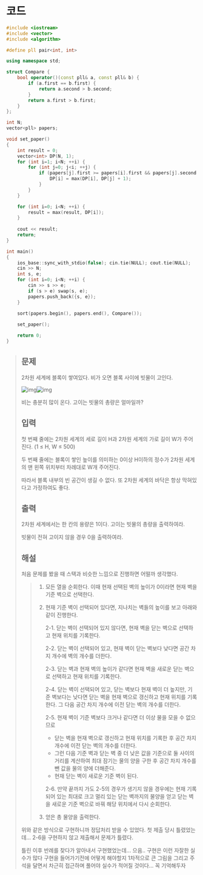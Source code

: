 # 코드

```c++
#include <iostream>
#include <vector>
#include <algorithm>

#define pll pair<int, int>

using namespace std;

struct Compare {
    bool operator()(const pll& a, const pll& b) {
        if (a.first == b.first) {
            return a.second > b.second;
        }
        return a.first > b.first;
    }
};

int N;
vector<pll> papers;

void set_paper()
{
    int result = 0;
    vector<int> DP(N, 1);
    for (int i=1; i<N; ++i) {
        for (int j=0; j<i; ++j) {
            if (papers[j].first >= papers[i].first && papers[j].second >= papers[i].second) {
                DP[i] = max(DP[i], DP[j] + 1);
            }
        }
    }

    for (int i=0; i<N; ++i) {
        result = max(result, DP[i]);
    }
    
    cout << result;
    return;
}

int main()
{
    ios_base::sync_with_stdio(false); cin.tie(NULL); cout.tie(NULL);
    cin >> N;
    int s, e;
    for (int i=0; i<N; ++i) {
        cin >> s >> e;
        if (s > e) swap(s, e);
        papers.push_back({s, e});
    }
    
    sort(papers.begin(), papers.end(), Compare());

    set_paper();

    return 0;
}
```

> ## 문제
>
> 2차원 세계에 블록이 쌓여있다. 비가 오면 블록 사이에 빗물이 고인다.
>
> ![img](https://onlinejudgeimages.s3-ap-northeast-1.amazonaws.com/problem/14719/1.png)![img](https://onlinejudgeimages.s3-ap-northeast-1.amazonaws.com/problem/14719/2.png)
>
> 비는 충분히 많이 온다. 고이는 빗물의 총량은 얼마일까?
>
> ## 입력
>
> 첫 번째 줄에는 2차원 세계의 세로 길이 H과 2차원 세계의 가로 길이 W가 주어진다. (1 ≤ H, W ≤ 500)
>
> 두 번째 줄에는 블록이 쌓인 높이를 의미하는 0이상 H이하의 정수가 2차원 세계의 맨 왼쪽 위치부터 차례대로 W개 주어진다.
>
> 따라서 블록 내부의 빈 공간이 생길 수 없다. 또 2차원 세계의 바닥은 항상 막혀있다고 가정하여도 좋다.
>
> ## 출력
>
> 2차원 세계에서는 한 칸의 용량은 1이다. 고이는 빗물의 총량을 출력하여라.
>
> 빗물이 전혀 고이지 않을 경우 0을 출력하여라.
>
> ## 해설
>
> 처음 문제를 봤을 때 스택과 비슷한 느낌으로 진행하면 어떨까 생각했다.
>
> > 1. 모든 열을 순회한다. 이때 현재 선택된 벽의 높이가 0이라면 현재 벽을 기준 벽으로 선택한다.
> >
> > 2. 현재 기준 벽이 선택되어 있다면, 지나치는 벽들의 높이를 보고 아래와 같이 진행한다.
> >
> >    2-1. 닫는 벽이 선택되어 있지 않다면, 현재 벽을 닫는 벽으로 선택하고 현재 위치를 기록한다.
> >
> >    2-2. 닫는 벽이 선택되어 있고, 현재 벽이 닫는 벽보다 낮다면 공간 차지 개수에 벽의 개수를 더한다.
> >
> >    2-3. 닫는 벽과 현재 벽의 높이가 같다면 현재 벽을 새로운 닫는 벽으로 선택하고 현재 위치를 기록한다.
> >
> >    2-4. 닫는 벽이 선택되어 있고, 닫는 벽보다 현재 벽이 더 높지만, 기준 벽보다는 낮다면 닫는 벽을 현재 벽으로 갱신하고 현재 위치를 기록한다. 그 다음 공간 차지 개수에 이전 닫는 벽의 개수를 더한다.
> >
> >    2-5. 현재 벽이 기준 벽보다 크거나 같다면 더 이상 물을 모을 수 없으므로
> >
> >    - 닫는 벽을 현재 벽으로 갱신하고 현재 위치를 기록한 후 공간 차지 개수에 이전 닫는 벽의 개수를 더한다.
> >    - 그런 다음 기준 벽과 닫는 벽 중 더 낮은 값을 기준으로 둘 사이의 거리를 계산하여 최대 잠기는 물의 양을 구한 후 공간 차지 개수를 뺀 값을 물의 양에 더해준다.
> >    - 현재 닫는 벽이 새로운 기준 벽이 된다.
> >
> >    2-6. 만약 끝까지 가도 2-5의 경우가 생기지 않을 경우에는 현재 기록되어 있는 최대로 크고 멀리 있는 닫는 벽까지의 물양을 얻고 닫는 벽을 새로운 기준 벽으로 바꿔 해당 위치에서 다시 순회한다.
> >
> > 3. 얻은 총 물양을 출력한다.
>
> 위와 같은 방식으로 구현하니까 정답처리 받을 수 있었다. 첫 제출 당시 틀렸었는데... 2-6을 구현하지 않고 제출해서 문제가 틀렸다.
>
> 틀린 이후 반례를 찾다가 알아내서 구현했었는데... 으음.. 구현은 이런 자잘한 실수가 많다 구현을 들어가기전에 어떻게 해야할지 1차적으로 큰 그림을 그리고 주석을 달면서 차근히 접근하며 풀어야 실수가 적어질 것이다... 꼭 기억해두자
